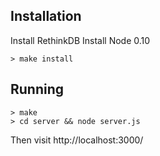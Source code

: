 Installation
-------------

Install RethinkDB
Install Node 0.10

    > make install

Running
-------

    > make
    > cd server && node server.js

Then visit http://localhost:3000/